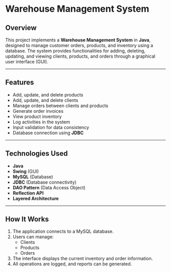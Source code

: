 # Warehouse Management System

## Overview
This project implements a **Warehouse Management System** in **Java**, designed to manage customer orders, products, and inventory using a database. The system provides functionalities for adding, deleting, updating, and viewing clients, products, and orders through a graphical user interface (GUI).

---

## Features
- Add, update, and delete products
- Add, update, and delete clients
- Manage orders between clients and products
- Generate order invoices
- View product inventory
- Log activities in the system
- Input validation for data consistency
- Database connection using **JDBC**

---

## Technologies Used
- **Java**
- **Swing** (GUI)
- **MySQL** (Database)
- **JDBC** (Database connectivity)
- **DAO Pattern** (Data Access Object)
- **Reflection API**
- **Layered Architecture**

---

## How It Works
1. The application connects to a MySQL database.
2. Users can manage:
   - Clients
   - Products
   - Orders
3. The interface displays the current inventory and order information.
4. All operations are logged, and reports can be generated.
